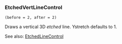### EtchedVertLineControl

``` suneido
(before = 2, after = 2)
```

Draws a vertical 3D *etched* line.  Ystretch defaults to 1.

See also:
[EtchedLineControl](<EtchedLineControl.md>)